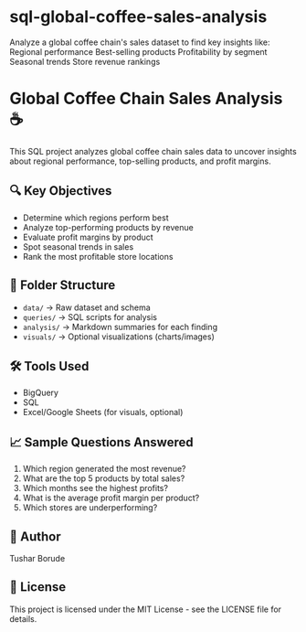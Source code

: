 # sql-global-coffee-sales-analysis
Analyze a global coffee chain's sales dataset to find key insights like:  Regional performance  Best-selling products  Profitability by segment  Seasonal trends  Store revenue rankings
# Global Coffee Chain Sales Analysis ☕

This SQL project analyzes global coffee chain sales data to uncover insights about regional performance, top-selling products, and profit margins.

## 🔍 Key Objectives
- Determine which regions perform best
- Analyze top-performing products by revenue
- Evaluate profit margins by product
- Spot seasonal trends in sales
- Rank the most profitable store locations

## 📂 Folder Structure
- `data/` → Raw dataset and schema
- `queries/` → SQL scripts for analysis
- `analysis/` → Markdown summaries for each finding
- `visuals/` → Optional visualizations (charts/images)

## 🛠️ Tools Used
- BigQuery
- SQL
- Excel/Google Sheets (for visuals, optional)

## 📈 Sample Questions Answered
1. Which region generated the most revenue?
2. What are the top 5 products by total sales?
3. Which months see the highest profits?
4. What is the average profit margin per product?
5. Which stores are underperforming?

## 👤 Author
Tushar Borude

## 📝 License
This project is licensed under the MIT License - see the LICENSE file for details.
